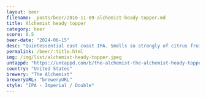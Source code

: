```yaml
---
layout: beer
filename: _posts/beer/2016-11-09-alchemist-heady-topper.md
title: Alchemist heady topper
category: beer
score: 8.5
beer-date: "2024-06-15"
desc: "Quintessential east coast IPA. Smells so strongly of citrus fruit. Classic NEIPA flavours. Somehow gets better as it warms. Great till the last drop"
permalink: /beer/:title.html
img: /img/list/alchemist-heady-topper.jpeg
untappd: "https://untappd.com/b/the-alchemist-the-alchemist-heady-topper/4691"
country: "United States"
brewery: "The Alchemist"
breweryURL: "breweryURL"
style: "IPA - Imperial / Double"
---
```

